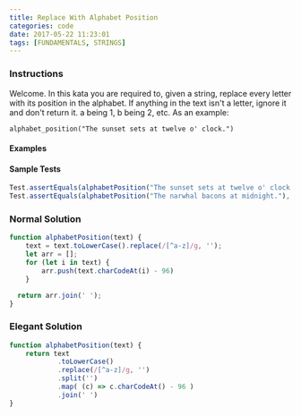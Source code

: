 ```yaml
---
title: Replace With Alphabet Position
categories: code
date: 2017-05-22 11:23:01
tags: [FUNDAMENTALS, STRINGS]
---
```

### Instructions
Welcome. In this kata you are required to, given a string, replace every letter with its position in the alphabet. If anything in the text isn't a letter, ignore it and don't return it. a being 1, b being 2, etc. As an example:

`alphabet_position("The sunset sets at twelve o' clock.")`
#### Examples

#### Sample Tests

```js
Test.assertEquals(alphabetPosition("The sunset sets at twelve o' clock."), "20 8 5 19 21 14 19 5 20 19 5 20 19 1 20 20 23 5 12 22 5 15 3 12 15 3 11");
Test.assertEquals(alphabetPosition("The narwhal bacons at midnight."), "20 8 5 14 1 18 23 8 1 12 2 1 3 15 14 19 1 20 13 9 4 14 9 7 8 20");
```

### Normal Solution

```js
function alphabetPosition(text) {
	text = text.toLowerCase().replace(/[^a-z]/g, '');
	let arr = [];
	for (let i in text) {
		arr.push(text.charCodeAt(i) - 96)
	}

  return arr.join(' ');
}
```

### Elegant Solution

```js
function alphabetPosition(text) {
	return text
			.toLowerCase()
			.replace(/[^a-z]/g, '')
			.split('')
			.map( (c) => c.charCodeAt() - 96 )
			.join(' ')
}
```